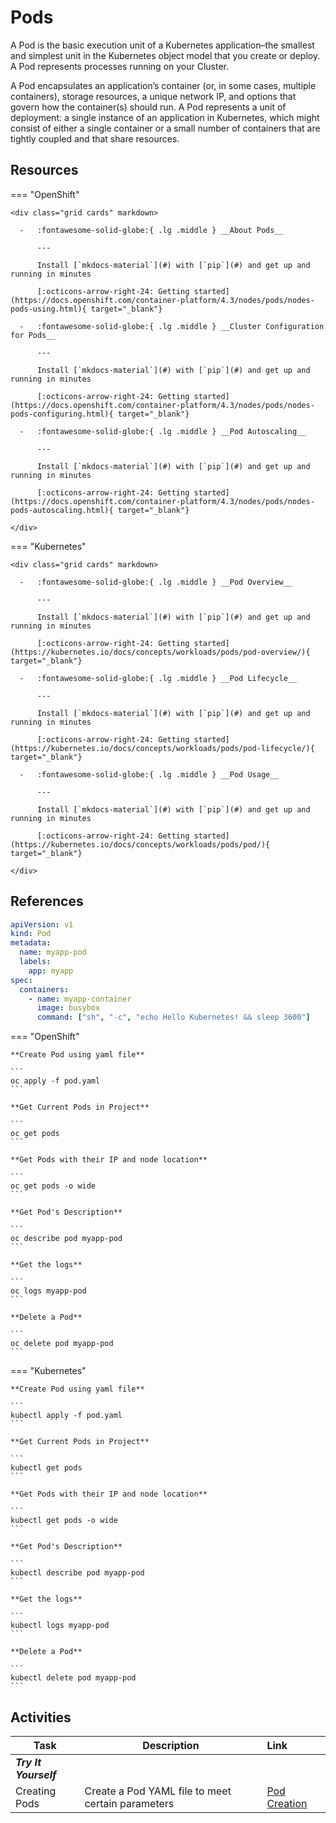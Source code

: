# Pods

A Pod is the basic execution unit of a Kubernetes application–the smallest and simplest unit in the Kubernetes object model that you create or deploy. A Pod represents processes running on your Cluster.

A Pod encapsulates an application’s container (or, in some cases, multiple containers), storage resources, a unique network IP, and options that govern how the container(s) should run. A Pod represents a unit of deployment: a single instance of an application in Kubernetes, which might consist of either a single container or a small number of containers that are tightly coupled and that share resources.

## Resources

=== "OpenShift"

    <div class="grid cards" markdown>

      -   :fontawesome-solid-globe:{ .lg .middle } __About Pods__

          ---

          Install [`mkdocs-material`](#) with [`pip`](#) and get up and running in minutes

          [:octicons-arrow-right-24: Getting started](https://docs.openshift.com/container-platform/4.3/nodes/pods/nodes-pods-using.html){ target="_blank"}

      -   :fontawesome-solid-globe:{ .lg .middle } __Cluster Configuration for Pods__

          ---

          Install [`mkdocs-material`](#) with [`pip`](#) and get up and running in minutes

          [:octicons-arrow-right-24: Getting started](https://docs.openshift.com/container-platform/4.3/nodes/pods/nodes-pods-configuring.html){ target="_blank"}

      -   :fontawesome-solid-globe:{ .lg .middle } __Pod Autoscaling__

          ---

          Install [`mkdocs-material`](#) with [`pip`](#) and get up and running in minutes

          [:octicons-arrow-right-24: Getting started](https://docs.openshift.com/container-platform/4.3/nodes/pods/nodes-pods-autoscaling.html){ target="_blank"}

    </div>

=== "Kubernetes"

    <div class="grid cards" markdown>

      -   :fontawesome-solid-globe:{ .lg .middle } __Pod Overview__

          ---

          Install [`mkdocs-material`](#) with [`pip`](#) and get up and running in minutes

          [:octicons-arrow-right-24: Getting started](https://kubernetes.io/docs/concepts/workloads/pods/pod-overview/){ target="_blank"}

      -   :fontawesome-solid-globe:{ .lg .middle } __Pod Lifecycle__

          ---

          Install [`mkdocs-material`](#) with [`pip`](#) and get up and running in minutes

          [:octicons-arrow-right-24: Getting started](https://kubernetes.io/docs/concepts/workloads/pods/pod-lifecycle/){ target="_blank"}

      -   :fontawesome-solid-globe:{ .lg .middle } __Pod Usage__

          ---

          Install [`mkdocs-material`](#) with [`pip`](#) and get up and running in minutes

          [:octicons-arrow-right-24: Getting started](https://kubernetes.io/docs/concepts/workloads/pods/pod/){ target="_blank"}

    </div>

## References

```yaml
apiVersion: v1
kind: Pod
metadata:
  name: myapp-pod
  labels:
    app: myapp
spec:
  containers:
    - name: myapp-container
      image: busybox
      command: ["sh", "-c", "echo Hello Kubernetes! && sleep 3600"]
```

=== "OpenShift"

    **Create Pod using yaml file**

    ```
    oc apply -f pod.yaml
    ```

    **Get Current Pods in Project**

    ```
    oc get pods
    ```

    **Get Pods with their IP and node location**

    ```
    oc get pods -o wide
    ```

    **Get Pod's Description**

    ```
    oc describe pod myapp-pod
    ```

    **Get the logs**

    ```
    oc logs myapp-pod
    ```

    **Delete a Pod**

    ```
    oc delete pod myapp-pod
    ```

=== "Kubernetes"

    **Create Pod using yaml file**

    ```
    kubectl apply -f pod.yaml
    ```

    **Get Current Pods in Project**

    ```
    kubectl get pods
    ```

    **Get Pods with their IP and node location**

    ```
    kubectl get pods -o wide
    ```

    **Get Pod's Description**

    ```
    kubectl describe pod myapp-pod
    ```

    **Get the logs**

    ```
    kubectl logs myapp-pod
    ```

    **Delete a Pod**

    ```
    kubectl delete pod myapp-pod
    ```

## Activities

| Task                  | Description                                       | Link                                                |
| --------------------- | ------------------------------------------------- | :-------------------------------------------------- |
| **_Try It Yourself_** |                                                   |                                                     |
| Creating Pods         | Create a Pod YAML file to meet certain parameters | [Pod Creation](../../labs/kubernetes/lab1/index.md) |

